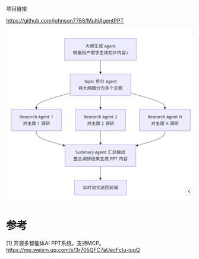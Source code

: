 项目链接

https://github.com/johnson7788/MultiAgentPPT

![](.02_pptAgent_images/架构.png)

# 参考

[1] 开源多智能体AI PPT系统，支持MCP。https://mp.weixin.qq.com/s/3r705QFC7aUecFcIu-iugQ